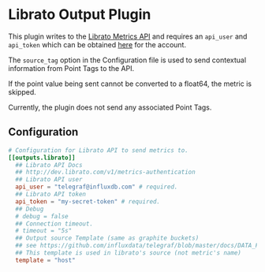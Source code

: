 # Librato Output Plugin

This plugin writes to the [Librato Metrics API][metrics-api] and requires an
`api_user` and `api_token` which can be obtained [here][tokens] for the account.

The `source_tag` option in the Configuration file is used to send contextual
information from Point Tags to the API.

If the point value being sent cannot be converted to a float64, the metric is
skipped.

Currently, the plugin does not send any associated Point Tags.

[metrics-api]: http://dev.librato.com/v1/metrics#metrics

[tokens]: https://metrics.librato.com/account/api_tokens

## Configuration

```toml
# Configuration for Librato API to send metrics to.
[[outputs.librato]]
  ## Librato API Docs
  ## http://dev.librato.com/v1/metrics-authentication
  ## Librato API user
  api_user = "telegraf@influxdb.com" # required.
  ## Librato API token
  api_token = "my-secret-token" # required.
  ## Debug
  # debug = false
  ## Connection timeout.
  # timeout = "5s"
  ## Output source Template (same as graphite buckets)
  ## see https://github.com/influxdata/telegraf/blob/master/docs/DATA_FORMATS_OUTPUT.md#graphite
  ## This template is used in librato's source (not metric's name)
  template = "host"
```
